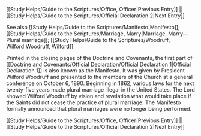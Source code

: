 [[Study Helps/Guide to the Scriptures/Office, Officer|Previous Entry]]  ||  [[Study Helps/Guide to the Scriptures/Official Declaration 2|Next Entry]]

 See also [[Study Helps/Guide to the Scriptures/Manifesto|Manifesto]]; [[Study Helps/Guide to the Scriptures/Marriage, Marry|Marriage, Marry—Plural marriage]]; [[Study Helps/Guide to the Scriptures/Woodruff, Wilford|Woodruff, Wilford]]

 Printed in the closing pages of the Doctrine and Covenants, the first part of [[Doctrine and Covenants/Official Declaration/Official Declaration 1|Official Declaration 1]] is also known as the Manifesto. It was given by President Wilford Woodruff and presented to the members of the Church at a general conference on October 6, 1890. Beginning in 1862, various laws for the next twenty-five years made plural marriage illegal in the United States. The Lord showed Wilford Woodruff by vision and revelation what would take place if the Saints did not cease the practice of plural marriage. The Manifesto formally announced that plural marriages were no longer being performed.

[[Study Helps/Guide to the Scriptures/Office, Officer|Previous Entry]]  ||  [[Study Helps/Guide to the Scriptures/Official Declaration 2|Next Entry]]
